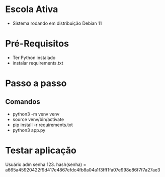 # Escola Ativa
* Sistema rodando em distribuição Debian 11

# Pré-Requisitos
* Ter Python instalado
* instalar requirements.txt

# Passo a passo
## Comandos
* python3 -m venv venv
* source venv/bin/activate
* pip install -r requirements.txt
* python3 app.py

# Testar aplicação
Usuário adm senha 123.
hash(senha) = a665a45920422f9d417e4867efdc4fb8a04a1f3fff1fa07e998e86f7f7a27ae3

